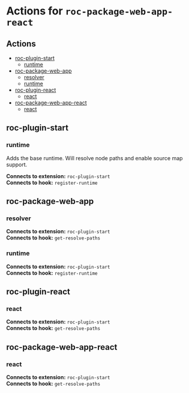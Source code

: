 # Actions for `roc-package-web-app-react`

## Actions
* [roc-plugin-start](#roc-plugin-start)
  * [runtime](#runtime)
* [roc-package-web-app](#roc-package-web-app)
  * [resolver](#resolver)
  * [runtime](#runtime)
* [roc-plugin-react](#roc-plugin-react)
  * [react](#react)
* [roc-package-web-app-react](#roc-package-web-app-react)
  * [react](#react)

## roc-plugin-start

### runtime

Adds the base runtime. Will resolve node paths and enable source map support.

__Connects to extension:__ `roc-plugin-start`  
__Connects to hook:__ `register-runtime`  

## roc-package-web-app

### resolver

__Connects to extension:__ `roc-plugin-start`  
__Connects to hook:__ `get-resolve-paths`  

### runtime

__Connects to extension:__ `roc-plugin-start`  
__Connects to hook:__ `register-runtime`  

## roc-plugin-react

### react

__Connects to extension:__ `roc-plugin-start`  
__Connects to hook:__ `get-resolve-paths`  

## roc-package-web-app-react

### react

__Connects to extension:__ `roc-plugin-start`  
__Connects to hook:__ `get-resolve-paths`  
